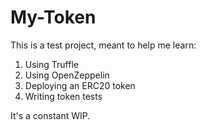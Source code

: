 # My-Token

This is a test project, meant to help me learn:

1. Using Truffle
2. Using OpenZeppelin
3. Deploying an ERC20 token
4. Writing token tests

It's a constant WIP.

